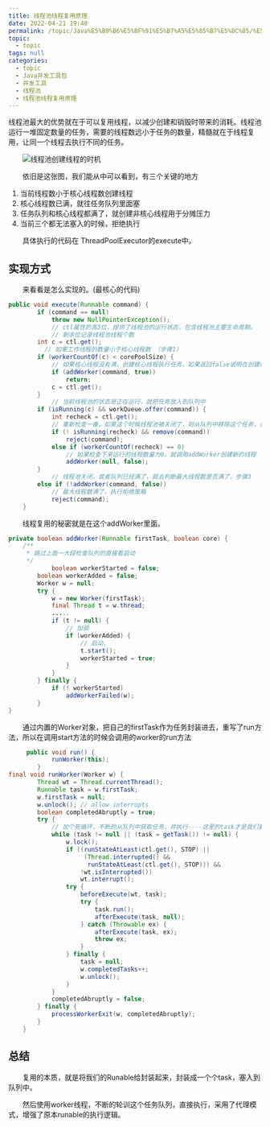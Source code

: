 ```yaml
---
title: 线程池线程复用原理
date: 2022-04-21 19:40
permalink: /topic/Java%E5%B9%B6%E5%8F%91%E5%B7%A5%E5%85%B7%E5%8C%85/%E5%B9%B6%E5%8F%91%E5%B7%A5%E5%85%B7/%E7%BA%BF%E7%A8%8B%E6%B1%A0/%E7%BA%BF%E7%A8%8B%E6%B1%A0%E7%BA%BF%E7%A8%8B%E5%A4%8D%E7%94%A8%E5%8E%9F%E7%90%86
topic: 
  - topic
tags: null
categories: 
  - topic
  - Java并发工具包
  - 并发工具
  - 线程池
  - 线程池线程复用原理
---
```

线程池最大的优势就在于可以复用线程，以减少创建和销毁时带来的消耗。线程池运行一堆固定数量的任务，需要的线程数远小于任务的数量，精髓就在于线程复用，让同一个线程去执行不同的任务。

　　![线程池创建线程的时机](https://www.shiyitopo.tech/uPic/%E7%BA%BF%E7%A8%8B%E6%B1%A0%E5%88%9B%E5%BB%BA%E7%BA%BF%E7%A8%8B%E7%9A%84%E6%97%B6%E6%9C%BA.png)

　　依旧是这张图，我们能从中可以看到，有三个关键的地方

1. 当前线程数小于核心线程数创建线程
2. 核心线程数已满，就往任务队列里面塞
3. 任务队列和核心线程都满了，就创建非核心线程用于分摊压力
4. 当前三个都无法塞入的时候，拒绝执行

　　具体执行的代码在 ThreadPoolExecutor的execute中。

## 实现方式

　　来看看是怎么实现的。(最核心的代码)

```java
public void execute(Runnable command) {
        if (command == null)
            throw new NullPointerException();
  			// ctl属性的高3位，提供了线程池的运行状态，包含线程池主要生命周期。
  			// 剩余位记录线程池线程个数
        int c = ctl.get();
  		  // 如果工作线程的数量小于核心线程数 （步骤1）
        if (workerCountOf(c) < corePoolSize) {
          	// 如果核心线程没有满，创建核心线程执行任务，如果返回false说明在创建核心线程的时候线程数已经满了
            if (addWorker(command, true))
                return;
            c = ctl.get();
        }
  			// 当前线程池的状态是正在运行，就把任务放入到队列中
        if (isRunning(c) && workQueue.offer(command)) {
            int recheck = ctl.get();
          	// 重新检查一番，如果这个时候线程池被关闭了，则从队列中移除这个任务，并执行拒绝策略
            if (! isRunning(recheck) && remove(command))
                reject(command);
            else if (workerCountOf(recheck) == 0)
              	// 如果检查下来运行的线程数量为0，就调用addWorker创建新的线程
                addWorker(null, false);
        }
  			// 线程池关闭，或者队列已经满了，就去判断最大线程数是否满了，步骤3
        else if (!addWorker(command, false))
          	// 最大线程数满了，执行拒绝策略
            reject(command);
    }
```

　　线程复用的秘密就是在这个addWorker里面。

```java
private boolean addWorker(Runnable firstTask, boolean core) {
	/**
	 * 跳过上面一大段检查队列的直接看启动
	 */
   			boolean workerStarted = false;
        boolean workerAdded = false;
        Worker w = null;
        try {
            w = new Worker(firstTask);
            final Thread t = w.thread;
          	..... 
            if (t != null) {
                // 加锁
                if (workerAdded) {
                  	// 启动，
                    t.start();
                    workerStarted = true;
                }
            }
        } finally {
            if (! workerStarted)
                addWorkerFailed(w);
        }
}
```

　　通过内置的Worker对象，把自己的firstTask作为任务封装进去，重写了run方法，所以在调用start方法的时候会调用的worker的run方法

```java
     public void run() {
            runWorker(this);
        }
final void runWorker(Worker w) {
        Thread wt = Thread.currentThread();
        Runnable task = w.firstTask;
        w.firstTask = null;
        w.unlock(); // allow interrupts
        boolean completedAbruptly = true;
        try {
          	// 加个死循环，不断的从队列中获取任务，并执行----这里的task才是我们要执行的业务代码
            while (task != null || (task = getTask()) != null) {
                w.lock();
                if ((runStateAtLeast(ctl.get(), STOP) ||
                     (Thread.interrupted() &&
                      runStateAtLeast(ctl.get(), STOP))) &&
                    !wt.isInterrupted())
                    wt.interrupt();
                try {
                    beforeExecute(wt, task);
                    try {
                        task.run();
                        afterExecute(task, null);
                    } catch (Throwable ex) {
                        afterExecute(task, ex);
                        throw ex;
                    }
                } finally {
                    task = null;
                    w.completedTasks++;
                    w.unlock();
                }
            }
            completedAbruptly = false;
        } finally {
            processWorkerExit(w, completedAbruptly);
        }
    }
```

## 总结

　　复用的本质，就是将我们的Runable给封装起来，封装成一个个task，塞入到队列中。

　　然后使用worker线程，不断的轮训这个任务队列，直接执行，采用了代理模式，增强了原本runable的执行逻辑。
